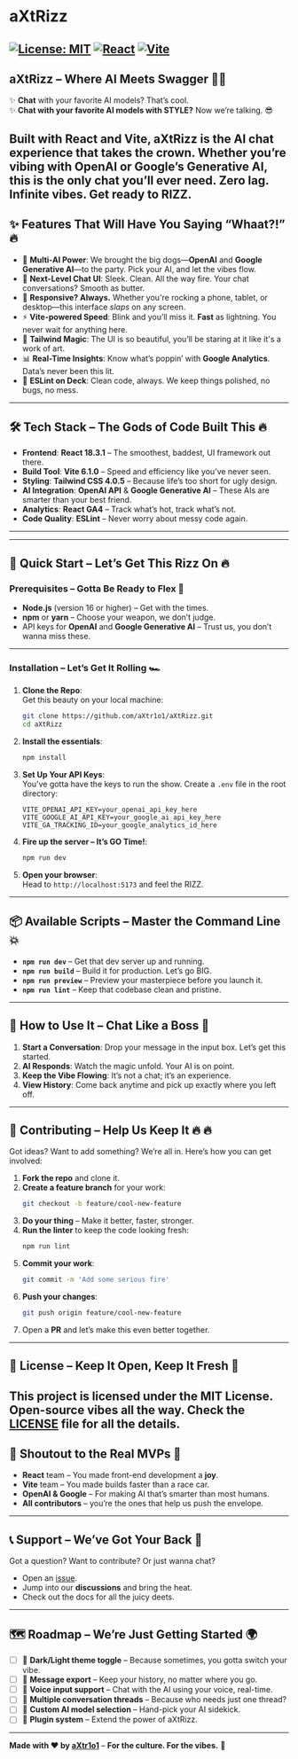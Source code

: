 # aXtRizz 

[![License: MIT](https://img.shields.io/badge/License-MIT-yellow.svg)](https://opensource.org/licenses/MIT)  [![React](https://img.shields.io/badge/React-18.3.1-blue.svg)](https://reactjs.org/)  [![Vite](https://img.shields.io/badge/Vite-6.1.0-646CFF.svg)](https://vitejs.dev/)
---

## **aXtRizz** – **Where AI Meets Swagger** 🕺💬

✨ **Chat** with your favorite AI models? That’s cool.  
✨ **Chat with your favorite AI models with STYLE?** Now we’re talking. 😎

Built with **React** and **Vite**, aXtRizz is the AI chat experience that takes the crown. Whether you’re vibing with **OpenAI** or **Google’s Generative AI**, this is the only chat you’ll ever need. Zero lag. Infinite vibes. Get ready to **RIZZ**.
---

## ✨ **Features That Will Have You Saying “Whaat?!”** 🔥

- 🤖 **Multi-AI Power**: We brought the big dogs—**OpenAI** and **Google Generative AI**—to the party. Pick your AI, and let the vibes flow.  
- 💬 **Next-Level Chat UI**: Sleek. Clean. All the way fire. Your chat conversations? Smooth as butter.  
- 📱 **Responsive? Always.** Whether you're rocking a phone, tablet, or desktop—this interface *slaps* on any screen.  
- ⚡ **Vite-powered Speed**: Blink and you’ll miss it. **Fast** as lightning. You never wait for anything here.  
- 🎨 **Tailwind Magic**: The UI is so beautiful, you’ll be staring at it like it's a work of art.  
- 📊 **Real-Time Insights**: Know what’s poppin’ with **Google Analytics**. Data’s never been this lit.  
- 🔧 **ESLint on Deck**: Clean code, always. We keep things polished, no bugs, no mess. 
---

## 🛠️ **Tech Stack – The Gods of Code Built This** 🔥

- **Frontend**: **React 18.3.1** – The smoothest, baddest, UI framework out there.  
- **Build Tool**: **Vite 6.1.0** – Speed and efficiency like you’ve never seen.  
- **Styling**: **Tailwind CSS 4.0.5** – Because life’s too short for ugly design.  
- **AI Integration**: **OpenAI API** & **Google Generative AI** – These AIs are smarter than your best friend.  
- **Analytics**: **React GA4** – Track what’s hot, track what’s not.  
- **Code Quality**: **ESLint** – Never worry about messy code again.  
---

---
## 🚀 **Quick Start – Let’s Get This Rizz On** 🔥
### **Prerequisites – Gotta Be Ready to Flex** 💯
- **Node.js** (version 16 or higher) – Get with the times.  
- **npm** or **yarn** – Choose your weapon, we don’t judge.  
- API keys for **OpenAI** and **Google Generative AI** – Trust us, you don’t wanna miss these.
---
### **Installation – Let’s Get It Rolling** 🏎️
1. **Clone the Repo**:  
   Get this beauty on your local machine:
   ```bash
   git clone https://github.com/aXtr1o1/aXtRizz.git
   cd aXtRizz
   ```
2. **Install the essentials**:
   ```bash
   npm install
   ```
3. **Set Up Your API Keys**:  
   You’ve gotta have the keys to run the show. Create a `.env` file in the root directory:
   ```env
   VITE_OPENAI_API_KEY=your_openai_api_key_here
   VITE_GOOGLE_AI_API_KEY=your_google_ai_api_key_here
   VITE_GA_TRACKING_ID=your_google_analytics_id_here
   ```
4. **Fire up the server – It’s GO Time!**:
   ```bash
   npm run dev
   ```
5. **Open your browser**:  
   Head to `http://localhost:5173` and feel the RIZZ.
---

## 📦 **Available Scripts – Master the Command Line** 💥

- **`npm run dev`** – Get that dev server up and running.  
- **`npm run build`** – Build it for production. Let’s go BIG.  
- **`npm run preview`** – Preview your masterpiece before you launch it.  
- **`npm run lint`** – Keep that codebase clean and pristine.
---

## 🎯 **How to Use It – Chat Like a Boss** 👑

1. **Start a Conversation**: Drop your message in the input box. Let’s get this started.  
2. **AI Responds**: Watch the magic unfold. Your AI is on point.  
3. **Keep the Vibe Flowing**: It’s not a chat; it’s an experience.  
4. **View History**: Come back anytime and pick up exactly where you left off.
---

## 🤝 **Contributing – Help Us Keep It 🔥** 🔥

Got ideas? Want to add something? We’re all in. Here’s how you can get involved:

1. **Fork the repo** and clone it.
2. **Create a feature branch** for your work:
   ```bash
   git checkout -b feature/cool-new-feature
   ```
3. **Do your thing** – Make it better, faster, stronger.
4. **Run the linter** to keep the code looking fresh:
   ```bash
   npm run lint
   ```
5. **Commit your work**:
   ```bash
   git commit -m 'Add some serious fire'
   ```
6. **Push your changes**:
   ```bash
   git push origin feature/cool-new-feature
   ```
7. Open a **PR** and let’s make this even better together.
---

## 📄 **License – Keep It Open, Keep It Fresh** 🌱

This project is licensed under the **MIT License**. Open-source vibes all the way. Check the [LICENSE](LICENSE) file for all the details.
---

## 🙏 **Shoutout to the Real MVPs** 🎤

- **React** team – You made front-end development a **joy**.  
- **Vite** team – You made builds faster than a race car.  
- **OpenAI & Google** – For making AI that’s smarter than most humans.  
- **All contributors** – you’re the ones that help us push the envelope.
---

## 📞 **Support – We’ve Got Your Back** 💯

Got a question? Want to contribute? Or just wanna chat?

- Open an [issue](https://github.com/aXtr1o1/aXtRizz/issues).
- Jump into our **discussions** and bring the heat.
- Check out the docs for all the juicy deets.
---

## 🗺️ **Roadmap – We’re Just Getting Started** 🌍

- [ ] 🌙 **Dark/Light theme toggle** – Because sometimes, you gotta switch your vibe.  
- [ ] 📩 **Message export** – Keep your history, no matter where you go.  
- [ ] 🎤 **Voice input support** – Chat with the AI using your voice, real-time.  
- [ ] 🔄 **Multiple conversation threads** – Because who needs just one thread?  
- [ ] 🤖 **Custom AI model selection** – Hand-pick your AI sidekick.  
- [ ] 🧩 **Plugin system** – Extend the power of aXtRizz.
---

**Made with ❤️ by [aXtr1o1](https://github.com/aXtr1o1)** – **For the culture. For the vibes.** 💯
